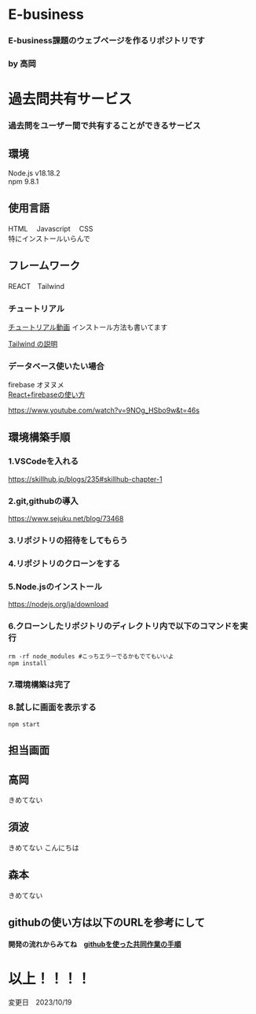 # E-business
### E-business課題のウェブページを作るリポジトリです
### by 高岡
# 過去問共有サービス
### 過去問をユーザー間で共有することができるサービス

## 環境
Node.js v18.18.2<br>
npm 9.8.1

## 使用言語
HTML 　Javascript　 CSS
<br>特にインストールいらんで

## フレームワーク
REACT　Tailwind 


### チュートリアル
[チュートリアル動画](https://www.youtube.com/watch?v=nRCNL9T3J98&t=2608s)
インストール方法も書いてます

[Tailwind の説明](https://reffect.co.jp/html/tailwindcss-for-beginners/)

### データベース使いたい場合
firebase オヌヌメ<br>
[React+firebaseの使い方](https://yoheiko.com/blog/react-firestore%E3%80%90%E5%85%A5%E9%96%80%E3%81%8B%E3%82%89%E5%AE%9F%E8%A3%85%E3%81%BE%E3%81%A7%E3%80%91/)

https://www.youtube.com/watch?v=9NOg_HSbo9w&t=46s

## 環境構築手順
### 1.VSCodeを入れる
https://skillhub.jp/blogs/235#skillhub-chapter-1
### 2.git,githubの導入
https://www.sejuku.net/blog/73468
### 3.リポジトリの招待をしてもらう

### 4.リポジトリのクローンをする

### 5.Node.jsのインストール
https://nodejs.org/ja/download
### 6.クローンしたリポジトリのディレクトリ内で以下のコマンドを実行
```
rm -rf node_modules #こっちエラーでるかもでてもいいよ
npm install
```
### 7.環境構築は完了

### 8.試しに画面を表示する
```
npm start
```

## 担当画面
## 高岡
きめてない
## 須波
きめてない
こんにちは
## 森本
きめてない


## githubの使い方は以下のURLを参考にして
#### 開発の流れからみてね　[githubを使った共同作業の手順](https://qiita.com/future_kame/items/9fa256aea09faa28b357)


# 以上！！！！
変更日　2023/10/19


